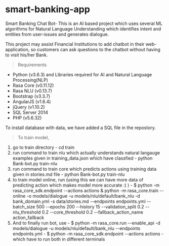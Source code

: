 # smart-banking-app

Smart Banking Chat Bot- This is an AI based project which uses several ML algorithms for Natural Language Understanding which identifies intent and entities from user-issues and generates dialogue.

This project may assist Financial Institutions to add chatbot in their web-application, so customers can ask questions to the chatbot without having to visit his/her Bank.

>Requirements
  - Python (v3.6.3) and Libraries required for AI and Natural Language Processing(NLP)
  - Rasa Core (v0.11.12)
  - Rasa NLU (v0.13.7)
  - Bootstrap (v3.3.7)
  - AngularJS (v1.6.4)
  - jQuery (v1.10.2)
  - SQL Server 2014
  - PHP (v5.6.32)
 
To install database with data, we have added a SQL file in the repostory.

>To train model,
  1. go to train directory
    - cd train
  2. run command to train nlu which actually understands natural langauge examples given in training_data.json which have classfied
    - python Bank-bot.py train-nlu
  3. run command to train core which predicts actions using training data given in stories.md file
    - python Bank-bot.py train-nlu
  4. to train model online, run (using this we can have more data of predicting action which makes model more accurate :) )
    - $ python -m rasa_core_sdk.endpoint --actions actions & python -m rasa_core.train --online -o models/dialogue -u models/nlu/default/bank_nlu  -d bank_domain.yml -s data/stories.md --endpoints endpoints.yml --batch_size 500 --epochs 200 --history 15 --validation_split 0.2 --nlu_threshold 0.2 --core_threshold 0.2 --fallback_action_name action_fallback
  5. And to finally run bot, use
    - $ python -m rasa_core.run --enable_api  -d models/dialogue -u models/nlu/default/bank_nlu --endpoints endpoints.yml 
    - $ python -m rasa_core_sdk.endpoint --actions actions
    - which have to run both in different terminals
  

